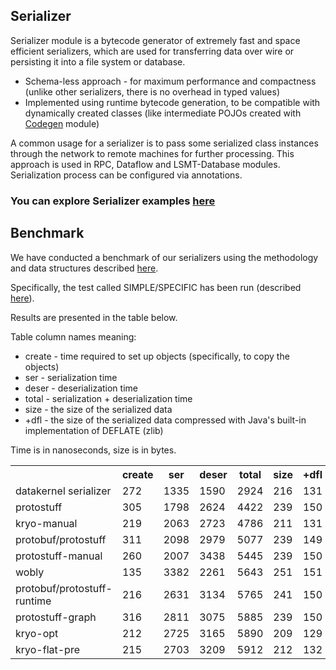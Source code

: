 ## Serializer

Serializer module is a bytecode generator of extremely fast and space efficient serializers, which are used for 
transferring data over wire or persisting it into a file system or database.

* Schema-less approach - for maximum performance and compactness (unlike other serializers, there is no overhead 
in typed values)
* Implemented using runtime bytecode generation, to be compatible with dynamically created classes (like intermediate 
POJOs created with [Codegen](/docs/modules/codegen) module)

A common usage for a serializer is to pass some serialized class instances through the network to 
remote machines for further processing. This approach is used in RPC, Dataflow and LSMT-Database modules. Serialization 
process can be configured via annotations.

### You can explore Serializer examples [here](https://github.com/softindex/datakernel/tree/master/examples/serializer)

## Benchmark

We have conducted a benchmark of our serializers using the methodology and data structures described [here](https://github.com/eishay/jvm-serializers).

Specifically, the test called SIMPLE/SPECIFIC has been run (described [here](https://github.com/eishay/jvm-serializers/wiki)).

Results are presented in the table below.

Table column names meaning:

* create - time required to set up objects (specifically, to copy the objects)
* ser - serialization time
* deser - deserialization time
* total - serialization + deserialization time
* size - the size of the serialized data
* +dfl - the size of the serialized data compressed with Java\'s built-in implementation of DEFLATE (zlib)

Time is in nanoseconds, size is in bytes.

<table>
  <tr>
    <th></th>
    <th>create</th>
    <th>ser</th>
    <th>deser</th>
    <th>total</th>
    <th>size</th>
    <th>+dfl</th>
  </tr>
  <tr>
  <td>datakernel serializer</td>
  <td>272</td>
  <td>1335</td>
  <td>1590</td>
  <td>2924</td>
  <td>216</td>
  <td>131</td>
  </tr>
  <tr>
    <td>protostuff</td>
    <td>305</td>
    <td>1798</td>
    <td>2624</td>
    <td>4422</td>
    <td>239</td>
    <td>150</td>
  </tr>
  <tr>
    <td>kryo-manual</td>
    <td>219</td>
    <td>2063</td>
    <td>2723</td>
    <td>4786</td>
    <td>211</td>
    <td>131</td>
  </tr>
  <tr>
    <td>protobuf/protostuff</td>
    <td>311</td>
    <td>2098</td>
    <td>2979</td>
    <td>5077</td>
    <td>239</td>
    <td>149</td>
  </tr>
  <tr>
    <td>protostuff-manual</td>
    <td>260</td>
    <td>2007</td>
    <td>3438</td>
    <td>5445</td>
    <td>239</td>
    <td>150</td>
  </tr>
  <tr>
    <td>wobly</td>
    <td>135</td>
    <td>3382</td>
    <td>2261</td>
    <td>5643</td>
    <td>251</td>
    <td>151</td>
  </tr>
  <tr>
    <td>protobuf/protostuff-runtime</td>
    <td>216</td>
    <td>2631</td>
    <td>3134</td>
    <td>5765</td>
    <td>241</td>
    <td>150</td>
  </tr>
  <tr>
    <td>protostuff-graph</td>
    <td>316</td>
    <td>2811</td>
    <td>3075</td>
    <td>5885</td>
    <td>239</td>
    <td>150</td>
  </tr>
  <tr>
    <td>kryo-opt</td>
    <td>212</td>
    <td>2725</td>
    <td>3165</td>
    <td>5890</td>
    <td>209</td>
    <td>129</td>
  </tr>
  <tr>
    <td>kryo-flat-pre</td>
    <td>215</td>
    <td>2703</td>
    <td>3209</td>
    <td>5912</td>
    <td>212</td>
    <td>132</td>
  </tr>
</table>
